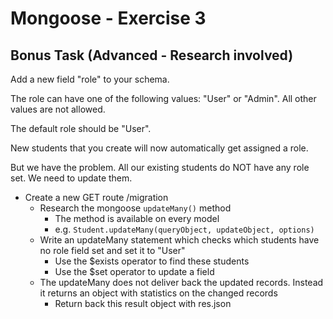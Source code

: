 # Mongoose - Exercise 3

## Bonus Task (Advanced - Research involved)

Add a new field "role" to your schema.

The role can have one of the following values: "User" or "Admin". All other values are not allowed. 

The default role should be "User".

New students that you create will now automatically get assigned a role.

But we have the problem. All our existing students do NOT have any role set. We need to update them.

* Create a new GET route /migration
    * Research the mongoose `updateMany()` method
        * The method is available on every model
        * e.g. `Student.updateMany(queryObject, updateObject, options)`
    * Write an updateMany statement which checks which students have no role field set and set it to "User"
        * Use the $exists operator to find these students
        * Use the $set operator to update a field
    * The updateMany does not deliver back the updated records. Instead it returns an object with statistics on the changed records
        * Return back this result object with res.json 
